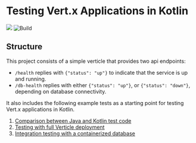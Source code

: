 # Testing Vert.x Applications in Kotlin

[![](https://img.shields.io/badge/vert.x-4.0.3-purple.svg)](https://vertx.io)
![Build](https://github.com/wowselim/async-testing/actions/workflows/build.yml/badge.svg)

## Structure

This project consists of a simple verticle that provides two api endpoints:

* `/health` replies with `{"status": "up"}` to indicate that the service is up and running.
* `/db-health` replies with either `{"status": "up"}`, or `{"status": "down"}`, depending on database connectivity.

It also includes the following example tests as a starting point for testing Vert.x applications in Kotlin.

1. [Comparison between Java and Kotlin test code](src/test/java/co/selim/async_testing/comparison)
2. [Testing with full Verticle deployment](src/test/java/co/selim/async_testing/verticle)
3. [Integration testing with a containerized database](src/test/java/co/selim/async_testing/verticle/integration)
